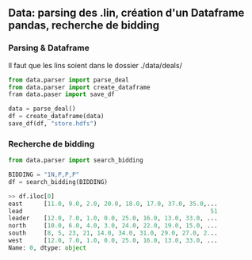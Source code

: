 ## Data: parsing des .lin, création d'un Dataframe pandas, recherche de bidding
### Parsing & Dataframe
Il faut que les lins soient dans le dossier ./data/deals/
```python
from data.parser import parse_deal
from data.parser import create_dataframe
fram data.paser import save_df

data = parse_deal()
df = create_dataframe(data)
save_df(df, "store.hdfs")
```

### Recherche de bidding
```python
from data.parser import search_bidding

BIDDING = "1N,P,P,P"
df = search_bidding(BIDDING)

>> df.iloc[0]
east      [11.0, 9.0, 2.0, 20.0, 18.0, 17.0, 37.0, 35.0,...
lead                                                     51
leader    [12.0, 7.0, 1.0, 0.0, 25.0, 16.0, 13.0, 33.0, ...
north     [10.0, 6.0, 4.0, 3.0, 24.0, 22.0, 19.0, 15.0, ...
south     [8, 5, 23, 21, 14.0, 34.0, 31.0, 29.0, 27.0, 2...
west      [12.0, 7.0, 1.0, 0.0, 25.0, 16.0, 13.0, 33.0, ...
Name: 0, dtype: object
```
